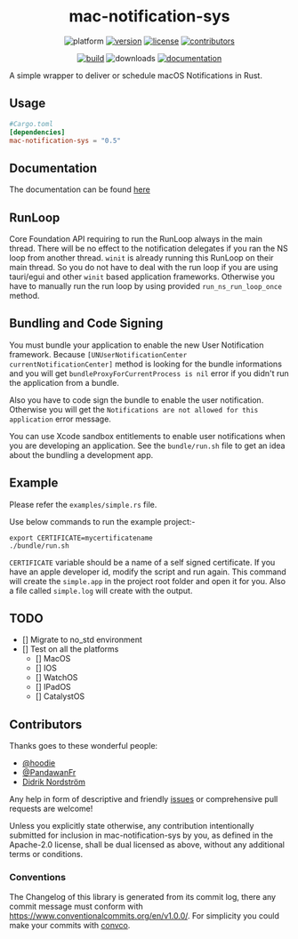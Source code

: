 <div align="center">

# mac-notification-sys

![platform](https://img.shields.io/badge/platform-macOS-lightgrey)
[![version](https://img.shields.io/crates/v/mac-notification-sys)](https://crates.io/crates/mac-notification-sys/)
[![license](https://img.shields.io/crates/l/mac-notification-sys)](https://crates.io/crates/mac-notification-sys/)
[![contributors](https://img.shields.io/github/contributors/h4llow3En/mac-notification-sys)](https://github.com/h4llow3En/mac-notification-sys/graphs/contributors)


[![build](https://img.shields.io/github/workflow/status/h4llow3En/mac-notification-sys/Continuous%20Integration)](https://github.com/h4llow3En/mac-notification-sys/actions?query=workflow%3A"Continuous+Integration")
![downloads](https://img.shields.io/crates/d/mac-notification-sys)
[![documentation](https://img.shields.io/badge/docs-latest-blue.svg)](https://docs.rs/mac-notification-sys/)

</div>

A simple wrapper to deliver or schedule macOS Notifications in Rust.

## Usage

```toml
#Cargo.toml
[dependencies]
mac-notification-sys = "0.5"
```

## Documentation

The documentation can be found [here](https://h4llow3en.github.io/mac-notification-sys/mac_notification_sys/)

## RunLoop

Core Foundation API requiring to run the RunLoop always in the main thread. There will be no effect to the
notification delegates if you ran the NS loop from another thread. `winit` is already running this RunLoop
on their main thread. So you do not have to deal with the run loop if you are using tauri/egui and other
`winit` based application frameworks. Otherwise you have to manually run the run loop by using provided
`run_ns_run_loop_once` method.

## Bundling and Code Signing

You must bundle your application to enable the new User Notification framework. Because
`[UNUserNotificationCenter currentNotificationCenter]` method is looking for the bundle informations and
you will get `bundleProxyForCurrentProcess is nil` error if you didn't run the application from a bundle.

Also you have to code sign the bundle to enable the user notification. Otherwise you will get the
`Notifications are not allowed for this application` error message.

You can use Xcode sandbox entitlements to enable user notifications when you are developing an application.
See the `bundle/run.sh` file to get an idea about the bundling a development app.

## Example

Please refer the `examples/simple.rs` file.

Use below commands to run the example project:-

```
export CERTIFICATE=mycertificatename
./bundle/run.sh
```

`CERTIFICATE` variable should be a name of a self signed certificate. If you have an apple developer id, modify
the script and run again. This command will create the `simple.app` in the project root folder and open it for you.
Also a file called `simple.log` will create with the output.

## TODO

- [] Migrate to no_std environment
- [] Test on all the platforms
  - [] MacOS
  - [] IOS
  - [] WatchOS
  - [] IPadOS
  - [] CatalystOS

## Contributors

 Thanks goes to these wonderful people:
 - [@hoodie](https://github.com/hoodie)
 - [@PandawanFr](https://github.com/PandawanFr)
 - [Didrik Nordström](https://github.com/betamos)

Any help in form of descriptive and friendly [issues](https://github.com/h4llow3En/mac-notification-sys/issues) or comprehensive pull requests are welcome! 


Unless you explicitly state otherwise, any contribution intentionally submitted for inclusion in mac-notification-sys by you, as defined in the Apache-2.0 license, shall be dual licensed as above, without any additional terms or conditions.

### Conventions
The Changelog of this library is generated from its commit log, there any commit message must conform with https://www.conventionalcommits.org/en/v1.0.0/. For simplicity you could make your commits with [convco](https://crates.io/crates/convco).
